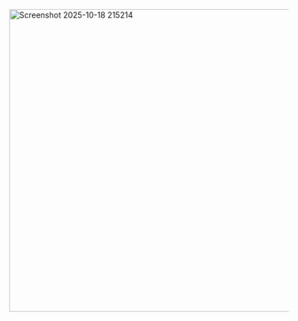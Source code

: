 <img width="1094" height="546" alt="Screenshot 2025-10-18 215214" src="https://github.com/user-attachments/assets/57d8498c-a43d-45c4-9eb2-f1c582d28caa" />
